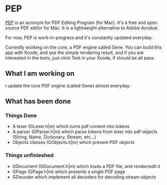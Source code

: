 # PEP

[PEP](https://macpep.org/) is an acronym for PDF Editing Program (for Mac). It's a free and open source PDF editor for Mac. It is a lightweight alternative to Adobe Acrobat.

For now, PEP is work-in-progress and it's constantly updated everyday.

Currently working on the core, a PDF engine called Gene. You can build this app with Xcode, and see the simple rendering result, and if you are interested in 
the tests, just click Test in your Xcode, if should be all pass.

## What I am working on
I update the core PDF engine (called Gene) almost everyday.

## What has been done
### Things Done
* A lexer (GLexer.h|m) which turns pdf content into tokens
* A parser (GParser.h|m) which parse tokens from lexer into pdf objects (String, Name, Dictionary, Stream, etc...)
* Objects classes (GObjects.h|m) which present PDF objects

### Things unfinieshed
* GDocument (GDocument.h|m) which loads a PDF file, and render/edit it
* GPage (GPage.h|m) which presents a single PDF page
* GDecoder which implement all decoders for decoding stream objects
